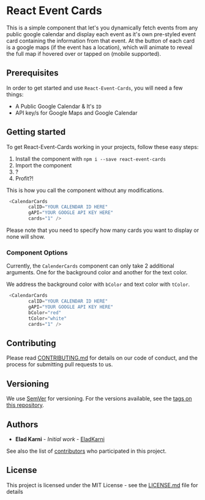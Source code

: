 # React Event Cards

This is a simple component that let's you dynamically fetch events from any public google calendar and display each event as it's own pre-styled event card containing the information from that event. At the button of each card is a google maps (if the event has a location), which will animate to reveal the full map if hovered over or tapped on (mobile supported).

## Prerequisites

In order to get started and use `React-Event-Cards`, you will need a few things:
* A Public Google Calendar & It's `ID`
* API key/s for Google Maps and Google Calendar

## Getting started

To get React-Event-Cards working in your projects, follow these easy steps:

1. Install the component with `npm i --save react-event-cards`
2. Import the component
3. ?
4. Profit?!

This is how you call the component without any modifications.

```javascript
 <CalendarCards
        calID="YOUR CALENDAR ID HERE"
        gAPI="YOUR GOOGLE API KEY HERE"
        cards="1" />
```
Please note that you need to specify how many cards you want to display or none will show.

### Component Options

Currently, the `CalenderCards` component can only take 2 additional arguments. One for the background color and another for the text color.

We address the background color with `bColor` and text color with `tColor`.

```javascript
 <CalendarCards
        calID="YOUR CALENDAR ID HERE"
        gAPI="YOUR GOOGLE API KEY HERE"
        bColor="red"
        tColor="white"
        cards="1" />
```

## Contributing

Please read [CONTRIBUTING.md](https://gist.github.com/PurpleBooth/b24679402957c63ec426) for details on our code of conduct, and the process for submitting pull requests to us.

## Versioning

We use [SemVer](http://semver.org/) for versioning. For the versions available, see the [tags on this repository](https://github.com/your/project/tags). 

## Authors

* **Elad Karni** - *Initial work* - [EladKarni](https://github.com/EladKarni)

See also the list of [contributors](https://github.com/your/project/contributors) who participated in this project.

## License

This project is licensed under the MIT License - see the [LICENSE.md](LICENSE.md) file for details
